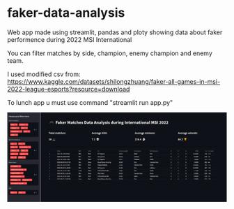 # faker-data-analysis
Web app made using streamlit, pandas and ploty showing data about faker performence during 2022 MSI International

You can filter matches by side, champion, enemy champion and enemy team.

I used modified csv from: https://www.kaggle.com/datasets/shilongzhuang/faker-all-games-in-msi-2022-league-esports?resource=download

To lunch app u must use command "streamlit run app.py" 

![alt text](https://github.com/MAZVREK/faker-data-analysis/blob/main/showcase.png?raw=true)
